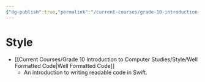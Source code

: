 ```yaml
---
{"dg-publish":true,"permalink":"/current-courses/grade-10-introduction-to-computer-studies/style/introduction/"}
---
```


# Style
* [[Current Courses/Grade 10 Introduction to Computer Studies/Style/Well Formatted Code\|Well Formatted Code]]
	* An introduction to writing readable code in Swift.